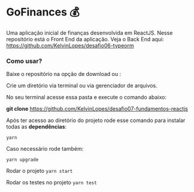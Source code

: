 # GoFinances 💰️
Uma aplicação inicial de finanças desenvolvida em ReactJS.
Nesse repositório está o Front End da aplicação.
Veja o Back End aqui: https://github.com/KelvinLopes/desafio06-typeorm


### Como usar?

Baixe o repositório na opção de download ou :

Crie um diretório via terminal ou via gerenciador de arquivos.

No seu terminal acesse essa pasta e execute o comando abaixo:

**git clone** https://github.com/KelvinLopes/desafio07-fundamentos-reactjs

Após ter acesso ao diretório do projeto rode esse comando para instalar todas as **dependências**:

```yarn```

Caso necessário rode também:

```yarn upgrade```

Rodar o projeto ```yarn start```

Rodar os testes no projeto
```yarn test```
